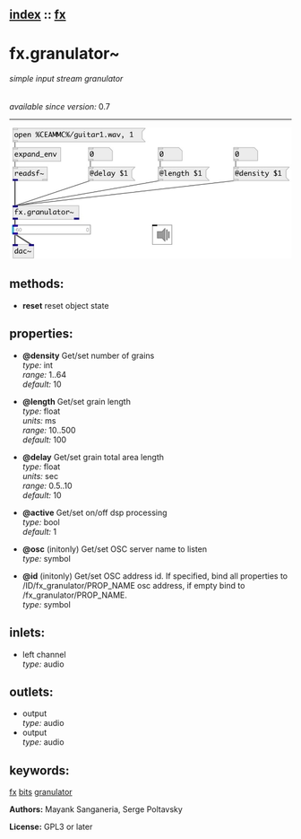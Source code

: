 [index](index.html) :: [fx](category_fx.html)
---

# fx.granulator~

###### simple input stream granulator

*available since version:* 0.7

---




[![example](../examples/img/fx.granulator~.jpg)](../examples/pd/fx.granulator~.pd)





## methods:

* **reset**
reset object state<br>




## properties:

* **@density** 
Get/set number of grains<br>
_type:_ int<br>
_range:_ 1..64<br>
_default:_ 10<br>

* **@length** 
Get/set grain length<br>
_type:_ float<br>
_units:_ ms<br>
_range:_ 10..500<br>
_default:_ 100<br>

* **@delay** 
Get/set grain total area length<br>
_type:_ float<br>
_units:_ sec<br>
_range:_ 0.5..10<br>
_default:_ 10<br>

* **@active** 
Get/set on/off dsp processing<br>
_type:_ bool<br>
_default:_ 1<br>

* **@osc** (initonly)
Get/set OSC server name to listen<br>
_type:_ symbol<br>

* **@id** (initonly)
Get/set OSC address id. If specified, bind all properties to
/ID/fx_granulator/PROP_NAME osc address, if empty bind to
/fx_granulator/PROP_NAME.<br>
_type:_ symbol<br>



## inlets:

* left channel<br>
_type:_ audio



## outlets:

* output<br>
_type:_ audio
* output<br>
_type:_ audio



## keywords:

[fx](keywords/fx.html)
[bits](keywords/bits.html)
[granulator](keywords/granulator.html)






**Authors:** Mayank Sanganeria, Serge Poltavsky




**License:** GPL3 or later





